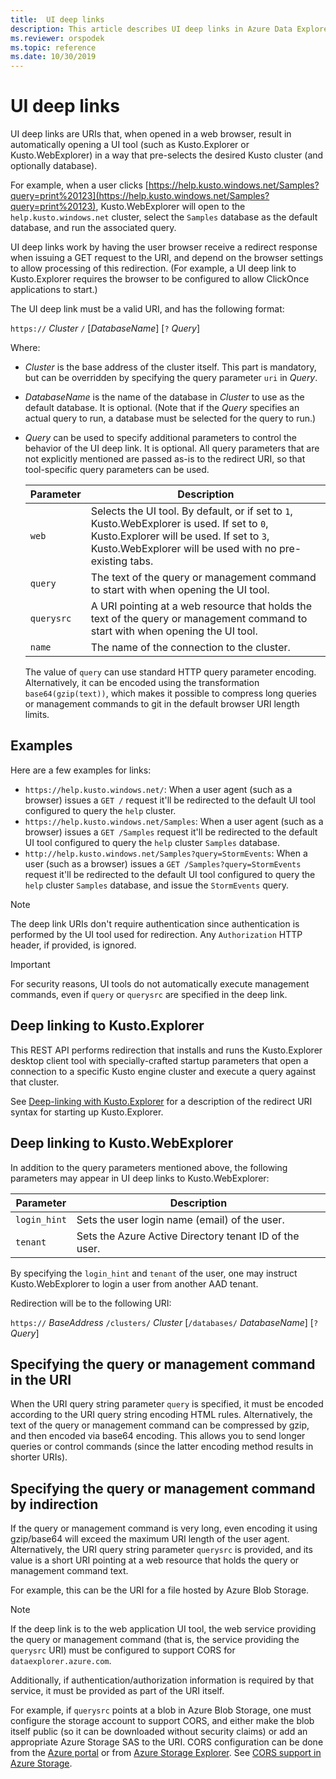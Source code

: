 ```yaml
---
title:  UI deep links
description: This article describes UI deep links in Azure Data Explorer.
ms.reviewer: orspodek
ms.topic: reference
ms.date: 10/30/2019
---
```

# UI deep links

UI deep links are URIs that, when opened in a web browser, result in automatically
opening a UI tool (such as Kusto.Explorer or Kusto.WebExplorer) in a way that pre-selects
the desired Kusto cluster (and optionally database).

For example, when a user clicks [https://help.kusto.windows.net/Samples?query=print%20123](https://help.kusto.windows.net/Samples?query=print%20123),
Kusto.WebExplorer will open to the `help.kusto.windows.net` cluster, select the `Samples`
database as the default database, and run the associated query.

UI deep links work by having the user browser receive a redirect response when issuing
a GET request to the URI, and depend on the browser settings to allow processing of
this redirection. (For example, a UI deep link to Kusto.Explorer requires the browser
to be configured to allow ClickOnce applications to start.)

The UI deep link must be a valid URI, and has the following format:

`https://` *Cluster* `/` [*DatabaseName*] [`?` *Query*]

Where:

* *Cluster* is the base address of the cluster itself.
  This part is mandatory, but can be overridden by specifying
  the query parameter `uri` in *Query*.

* *DatabaseName* is the name of the database in *Cluster* to use
  as the default database. It is optional. (Note that if the *Query*
  specifies an actual query to run, a database must be selected for
  the query to run.)

* *Query* can be used to specify additional parameters to control
  the behavior of the UI deep link. It is optional. All query parameters
  that are not explicitly mentioned are passed as-is to the redirect URI,
  so that tool-specific query parameters can be used.

  |Parameter |Description|
  |----------|-----------|
  |`web`     |Selects the UI tool. By default, or if set to `1`, Kusto.WebExplorer is used. If set to `0`, Kusto.Explorer will be used. If set to `3`, Kusto.WebExplorer will be used with no pre-existing tabs.|
  |`query`   |The text of the query or management command to start with when opening the UI tool.|
  |`querysrc`|A URI pointing at a web resource that holds the text of the query or management command to start with when opening the UI tool.|
  |`name`    |The name of the connection to the cluster.|

  The value of `query` can use standard HTTP query parameter encoding.
  Alternatively, it can be encoded using the transformation `base64(gzip(text))`,
  which makes it possible to compress long queries or management commands
  to git in the default browser URI length limits.

## Examples

Here are a few examples for links:

* `https://help.kusto.windows.net/`: When a user agent (such as a browser) issues
  a `GET /` request it'll be redirected to the default UI tool configured
  to query the `help` cluster.
* `https://help.kusto.windows.net/Samples`: When a user agent (such as a browser) issues
  a `GET /Samples` request it'll be redirected to the default UI tool configured
  to query the `help` cluster `Samples` database.
* `http://help.kusto.windows.net/Samples?query=StormEvents`: When a user (such as a browser) issues
  a `GET /Samples?query=StormEvents` request it'll be redirected to the default UI tool configured
  to query the `help` cluster `Samples` database, and issue the `StormEvents` query.

> [!NOTE]
> The deep link URIs don't require authentication since authentication
> is performed by the UI tool used for redirection.
> Any `Authorization` HTTP header, if provided, is ignored.

> [!IMPORTANT]
> For security reasons, UI tools do not automatically execute management commands,
> even if `query` or `querysrc` are specified in the deep link.

## Deep linking to Kusto.Explorer

This REST API performs redirection that installs and runs the
Kusto.Explorer desktop client tool with specially-crafted startup
parameters that open a connection to a specific Kusto engine cluster
and execute a query against that cluster.

See [Deep-linking with Kusto.Explorer](../../tools/kusto-explorer-using.md#deep-linking-queries)
for a description of the redirect URI syntax for starting up Kusto.Explorer.

## Deep linking to Kusto.WebExplorer

In addition to the query parameters mentioned above,
the following parameters may appear in UI deep links
to Kusto.WebExplorer:

|Parameter   |Description|
|------------|-----------|
|`login_hint`|Sets the user login name (email) of the user.|
|`tenant`    |Sets the Azure Active Directory tenant ID of the user.|

By specifying the `login_hint` and `tenant` of the user, one may instruct
Kusto.WebExplorer to login a user from another AAD tenant.

Redirection will be to the following URI:

`https://` *BaseAddress* `/clusters/` *Cluster* [`/databases/` *DatabaseName*] [`?` *Query*]

## Specifying the query or management command in the URI

When the URI query string parameter `query` is specified, it must be encoded
according to the URI query string encoding HTML rules. Alternatively, the text of
the query or management command can be compressed by gzip, and then encoded
via base64 encoding. This allows you to send longer queries or control
commands (since the latter encoding method results in shorter URIs).

## Specifying the query or management command by indirection

If the query or management command is very long, even encoding it using gzip/base64 will exceed the maximum URI length of the user agent. Alternatively, the URI query string parameter
`querysrc` is provided, and its value is a short URI pointing at a web resource
that holds the query or management command text.

For example, this can be the URI for a file hosted by Azure Blob Storage.

> [!NOTE]
> If the deep link is to the web application UI tool, the web service providing
> the query or management command (that is, the service providing the `querysrc` URI)
> must be configured to support CORS for `dataexplorer.azure.com`.
>
> Additionally, if authentication/authorization information is required by that
> service, it must be provided as part of the URI itself.
>
> For example, if `querysrc` points at a blob in Azure Blob Storage, one must
> configure the storage account to support CORS, and either make the blob itself
> public (so it can be downloaded without security claims) or add an appropriate
> Azure Storage SAS to the URI. CORS configuration can be done from the
> [Azure portal](https://portal.azure.com/) or from
> [Azure Storage Explorer](https://azure.microsoft.com/features/storage-explorer/).
> See [CORS support in Azure Storage](/rest/api/storageservices/cross-origin-resource-sharing--cors--support-for-the-azure-storage-services).
